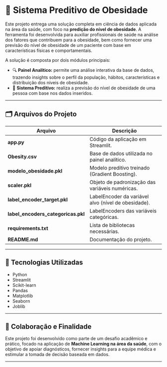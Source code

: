 
# 🚀 Sistema Preditivo de Obesidade

Este projeto entrega uma solução completa em ciência de dados aplicada na área da saúde, com foco na **predição do nível de obesidade**. A ferramenta foi desenvolvida para auxiliar profissionais de saúde na análise dos fatores que contribuem para a obesidade, bem como fornecer uma previsão do nível de obesidade de um paciente com base em características físicas e comportamentais.

A solução é composta por dois módulos principais:

- 🔍 **Painel Analítico:** permite uma análise interativa da base de dados, trazendo insights sobre o perfil da população, hábitos, características e distribuição dos níveis de obesidade.
- 🧠 **Sistema Preditivo:** realiza a previsão do nível de obesidade de uma pessoa com base nos dados inseridos.

---

## 🗂️ Arquivos do Projeto

| Arquivo                          | Descrição                                         |
| --------------------------------- | ------------------------------------------------- |
| **app.py**                        | Código da aplicação em Streamlit.                 |
| **Obesity.csv**                   | Base de dados utilizada no painel analítico.      |
| **modelo_obesidade.pkl**           | Modelo preditivo treinado (Gradient Boosting).    |
| **scaler.pkl**                     | Objeto de padronização das variáveis numéricas.   |
| **label_encoder_target.pkl**       | LabelEncoder da variável alvo (nível de obesidade).|
| **label_encoders_categoricas.pkl** | LabelEncoders das variáveis categóricas.          |
| **requirements.txt**               | Lista de bibliotecas necessárias.                 |
| **README.md**                      | Documentação do projeto.                          |

---

## 🎯 Tecnologias Utilizadas

- Python
- Streamlit
- Scikit-learn
- Pandas
- Matplotlib
- Seaborn
- Joblib

---

## 🤝 Colaboração e Finalidade

Este projeto foi desenvolvido como parte de um desafio acadêmico e prático, focado na aplicação de **Machine Learning na área da saúde**, com o objetivo de apoiar diagnósticos, fornecer insights para a equipe médica e estimular a tomada de decisão baseada em dados.

---
